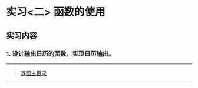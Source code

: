 # 实习<二> 函数的使用

## 实习内容

### 1. 设计输出日历的函数，实现日历输出。


---
> [返回主目录](https://cugwhp.github.io/OOPCPP/)
---
